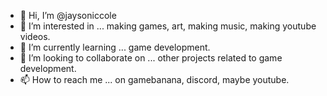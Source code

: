 - 👋 Hi, I’m @jaysoniccole
- 👀 I’m interested in ... making games, art, making music, making youtube videos.
- 🌱 I’m currently learning ... game development.
- 💞️ I’m looking to collaborate on ... other projects related to game development.
- 📫 How to reach me ... on gamebanana, discord, maybe youtube.

<!---
jaysoniccole/jaysoniccole is a ✨ special ✨ repository because its `README.md` (this file) appears on your GitHub profile.
You can click the Preview link to take a look at your changes.
--->
